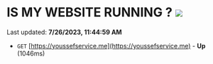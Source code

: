 # IS MY WEBSITE RUNNING ? [![](https://img.shields.io/static/v1?label=Sponsor&message=%E2%9D%A4&logo=GitHub&color=%23fe8e86)](https://github.com/sponsors/<username>)

Last updated: **7/26/2023, 11:44:59 AM**

- `GET` [https://youssefservice.me](https://youssefservice.me) - **Up** (1046ms)
